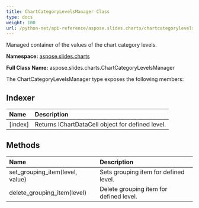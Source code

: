 ```yaml
---
title: ChartCategoryLevelsManager Class
type: docs
weight: 100
url: /python-net/api-reference/aspose.slides.charts/chartcategorylevelsmanager/
---
```


Managed container of the values of the chart category levels.

**Namespace:** [aspose.slides.charts](/slides/python-net/api-reference/aspose.slides.charts/)

**Full Class Name:** aspose.slides.charts.ChartCategoryLevelsManager



The ChartCategoryLevelsManager type exposes the following members:
## **Indexer**
|**Name**|**Description**|
| :- | :- |
|[index]|Returns IChartDataCell object for defined level.|
## **Methods**
|**Name**|**Description**|
| :- | :- |
|set_grouping_item(level, value)|Sets grouping item for defined level.|
|delete_grouping_item(level)|Delete grouping item for defined level.|
